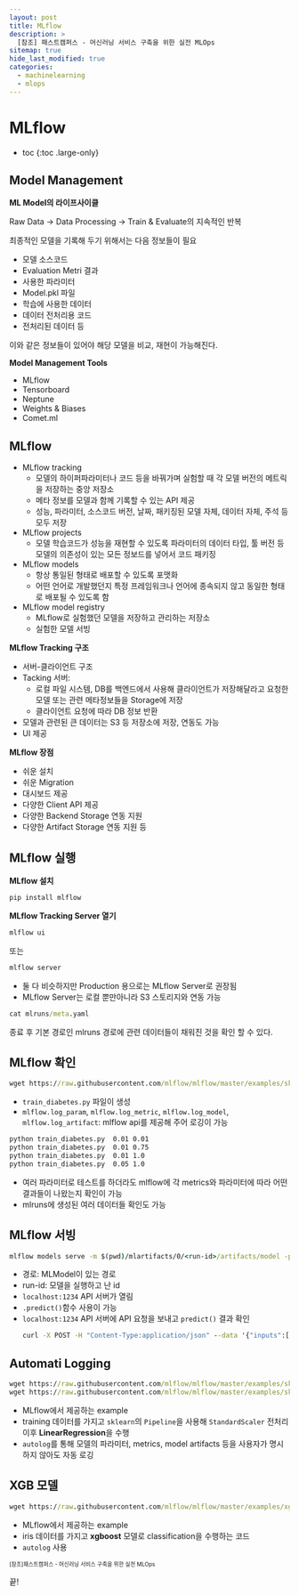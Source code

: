 ```yaml
---
layout: post
title: MLflow
description: >
  [참조] 패스트캠퍼스 - 머신러닝 서비스 구축을 위한 실전 MLOps
sitemap: true
hide_last_modified: true
categories:
  - machinelearning
  - mlops
---
```


# MLflow

* toc
{:toc .large-only}

## Model Management

**ML Model의 라이프사이클**

Raw Data -> Data Processing -> Train & Evaluate의 지속적인 반복

최종적인 모델을 기록해 두기 위해서는 다음 정보들이 필요

- 모델 소스코드
- Evaluation Metri 결과
- 사용한 파라미터
- Model.pkl 파일
- 학습에 사용한 데이터
- 데이터 전처리용 코드
- 전처리된 데이터 등

이와 같은 정보들이 있어야 해당 모델을 비교, 재현이 가능해진다.

**Model Management Tools**

- MLflow
- Tensorboard
- Neptune
- Weights & Biases
- Comet.ml

## MLflow

- MLflow tracking
  - 모델의 하이퍼파라미터나 코드 등을 바꿔가며 실험할 때 각 모델 버전의 메트릭을 저장하는 중앙 저장소
  - 메타 정보를 모델과 함께 기록할 수 있는 API 제공
  - 성능, 파라미터, 소스코드 버전, 날짜, 패키징된 모델 자체, 데이터 자체, 주석 등 모두 저장
- MLflow projects
  - 모델 학습코드가 성능을 재현할 수 있도록 파라미터의 데이터 타입, 툴 버전 등 모델의 의존성이 있는 모든 정보드를 넣어서 코드 패키징
- MLflow models
  - 항상 통일된 형태로 배포할 수 있도록 포맷화
  - 어떤 언어로 개발했던지 특정 프레임워크나 언어에 종속되지 않고 동일한 형태로 배포될 수 있도록 함
- MLflow model registry
  - MLflow로 실험했던 모델을 저장하고 관리하는 저장소
  - 실험한 모델 서빙

**MLflow Tracking 구조**

- 서버-클라이언트 구조
- Tacking 서버:
  - 로컬 파일 시스템, DB를 백엔드에서 사용해 클라이언트가 저장해달라고 요청한 모델 또는 관련 메타정보들을 Storage에 저장
  - 클라이언트 요청에 따라 DB 정보 반환
- 모델과 관련된 큰 데이터는 S3 등 저장소에 저장, 연동도 가능
- UI 제공

**MLflow 장점**

- 쉬운 설치
- 쉬운 Migration
- 대시보드 제공
- 다양한 Client API 제공
- 다양한 Backend Storage 연동 지원
- 다양한 Artifact Storage 연동 지원 등

## MLflow 실행

**MLflow 설치**

```cmd
pip install mlflow
```

**MLflow Tracking Server 열기**

```cmd
mlflow ui
```

또는 

```cmd
mlflow server
```

- 둘 다 비슷하지만 Production 용으로는 MLflow Server로 권장됨
- MLflow Server는 로컬 뿐만아니라 S3 스토리지와 연동 가능

```cmd
cat mlruns/meta.yaml
```
종료 후 기본 경로인 mlruns 경로에 관련 데이터들이 채워진 것을 확인 할 수 있다.

## MLflow 확인

```cmd
wget https://raw.githubusercontent.com/mlflow/mlflow/master/examples/sklearn_elasticnet_diabetes/linux/train_diabetes.py
```

- `train_diabetes.py` 파일이 생성
- `mlflow.log_param`, `mlflow.log_metric`, `mlflow.log_model`, `mlflow.log_artifact`: mlflow api를 제공해 주어 로깅이 가능

```cmd
python train_diabetes.py  0.01 0.01
python train_diabetes.py  0.01 0.75
python train_diabetes.py  0.01 1.0
python train_diabetes.py  0.05 1.0
```

- 여러 파라미터로 테스트를 하더라도 mlflow에 각 metrics와 파라미터에 따라 어떤 결과들이 나왔는지 확인이 가능
- mlruns에 생성된 여러 데이터들 확인도 가능

## MLflow 서빙

```cmd
mlflow models serve -m $(pwd)/mlartifacts/0/<run-id>/artifacts/model -p <port>
```

- 경로: MLModel이 있는 경로
- run-id: 모델을 실행하고 난 id
- `localhost:1234` API 서버가 열림
- `.predict()`함수 사용이 가능
- `localhost:1234` API 서버에 API 요청을 보내고 `predict()` 결과 확인
  ```cmd
  curl -X POST -H "Content-Type:application/json" --data '{"inputs":[[0.038076, 0.050680,  0.061696,  0.021872, -0.044223, -0.034821, -0.043401, -0.002592,  0.019908, -0.017646]]}' http://127.0.0.1:1234/invocations
  ```

## Automati Logging

```cmd
wget https://raw.githubusercontent.com/mlflow/mlflow/master/examples/sklearn_autolog/utils.py
wget https://raw.githubusercontent.com/mlflow/mlflow/master/examples/sklearn_autolog/pipeline.py
```

- MLflow에서 제공하는 example
- training 데이터를 가지고 `sklearn`의 `Pipeline`을 사용해 `StandardScaler` 전처리 이후 **LinearRegression**을 수행
- `autolog`를 통해 모델의 파라미터, metrics, model artifacts 등을 사용자가 명시하지 않아도 자동 로깅

## XGB 모델

```cmd
wget https://raw.githubusercontent.com/mlflow/mlflow/master/examples/xgboost/train.py
```

- MLflow에서 제공하는 example
- iris 데이터를 가지고 **xgboost** 모델로 classification을 수행하는 코드
- `autolog` 사용











<span style="font-size:70%">[참조]패스트캠퍼스 - 머신러닝 서비스 구축을 위한 실전 MLOps</span>

끝!
